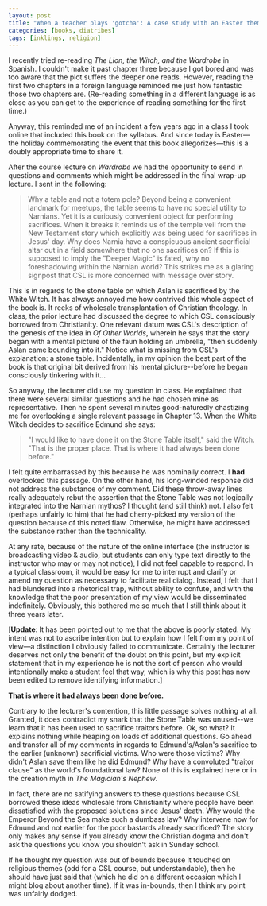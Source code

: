 ```yaml
---
layout: post
title: "When a teacher plays 'gotcha': A case study with an Easter theme"
categories: [books, diatribes]
tags: [inklings, religion]
---
```

I recently tried re-reading _The Lion, the Witch, and the Wardrobe_ in Spanish. I couldn't make it past chapter three because I got bored and was too aware that the plot suffers the deeper one reads. However, reading the first two chapters in a foreign language reminded me just how fantastic those two chapters are. (Re-reading something in a different language is as close as you can get to the experience of reading something for the first time.)

Anyway, this reminded me of an incident a few years ago in a class I took online that included this book on the syllabus. And since today is Easter—the holiday commemorating the event that this book allegorizes—this is a doubly appropriate time to share it.

After the course lecture on _Wardrobe_ we had the opportunity to send in questions and comments which might be addressed in the final wrap-up lecture. I sent in the following:

> Why a table and not a totem pole? Beyond being a convenient landmark for meetups, the table seems to have no special utility to Narnians. Yet it is a curiously convenient object for performing sacrifices. When it breaks it reminds us of the temple veil from the New Testament story which explicitly was being used for sacrifices in Jesus' day. Why does Narnia have a conspicuous ancient sacrificial altar out in a field somewhere that no one sacrifices on? If this is supposed to imply the "Deeper Magic" is fated, why no foreshadowing within the Narnian world? This strikes me as a glaring signpost that CSL is more concerned with message over story.

This is in regards to the stone table on which Aslan is sacrificed by the White Witch. It has always annoyed me how contrived this whole aspect of the book is. It reeks of wholesale transplantation of Christian theology. In class, the prior lecture had discussed the degree to which CSL consciously borrowed from Christianity. One relevant datum was CSL's description of the genesis of the idea in _Of Other Worlds_, wherein he says that the story began with a mental picture of the faun holding an umbrella, "then suddenly Aslan came bounding into it." Notice what is missing from CSL's explanation: a stone table. Incidentally, in my opinion the best part of the book is that original bit derived from his mental picture--before he began consciously tinkering with it...

So anyway, the lecturer did use my question in class. He explained that there were several similar questions and he had chosen mine as representative. Then he spent several minutes good-naturedly chastizing me for overlooking a single relevant passage in Chapter 13. When the White Witch decides to sacrifice Edmund she says:

> "I would like to have done it on the Stone Table itself," said the Witch. "That is the proper place. That is where it had always been done before."

I felt quite embarrassed by this because he was nominally correct. I **had** overlooked this passage. On the other hand, his long-winded response did not address the substance of my comment. Did these throw-away lines really adequately rebut the assertion that the Stone Table was not logically integrated into the Narnian mythos? I thought (and still think) not. I also felt (perhaps unfairly to him) that he had cherry-picked my version of the question because of this noted flaw. Otherwise, he might have addressed the substance rather than the technicality.

At any rate, because of the nature of the online interface (the instructor is broadcasting video &amp; audio, but students can only type text directly to the instructor who may or may not notice), I did not feel capable to respond. In a typical classroom, it would be easy for me to interrupt and clarify or amend my question as necessary to facilitate real dialog. Instead, I felt that I had blundered into a rhetorical trap, without ability to confute, and with the knowledge that the poor presentation of my view would be disseminated indefinitely. Obviously, this bothered me so much that I still think about it three years later.

[**Update**: It has been pointed out to me that the above is poorly stated. My intent was not to ascribe intention but to explain how I felt from my point of view—a distinction I obviously failed to communicate. Certainly the lecturer deserves not only the benefit of the doubt on this point, but my explicit statement that in my experience he is not the sort of person who would intentionally make a student feel that way, which is why this post has now been edited to remove identifying information.]

**That is where it had always been done before.**

Contrary to the lecturer's contention, this little passage solves nothing at all. Granted, it does contradict my snark that the Stone Table was unused--we learn that it has been used to sacrifice traitors before. Ok, so what? It explains nothing while heaping on loads of additional questions. Go ahead and transfer all of my comments in regards to Edmund's/Aslan's sacrifice to the earlier (unknown) sacrificial victims. Who were those victims? Why didn't Aslan save them like he did Edmund? Why have a convoluted "traitor clause" as the world's foundational law? None of this is explained here or in the creation myth in _The Magician's Nephew_.

In fact, there are no satifying answers to these questions because CSL borrowed these ideas wholesale from Christianity where people have been dissatisfied with the proposed solutions since Jesus' death. Why would the Emperor Beyond the Sea make such a dumbass law? Why intervene now for Edmund and not earlier for the poor bastards already sacrificed? The story only makes any sense if you already know the Christian dogma and don't ask the questions you know you shouldn't ask in Sunday school.

If he thought my question was out of bounds because it touched on religious themes (odd for a CSL course, but understandable), then he should have just said that (which he did on a different occasion which I might blog about another time). If it was in-bounds, then I think my point was unfairly dodged.
